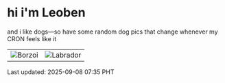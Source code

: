 # hi i'm Leoben

and i like dogs—so have some random dog pics that change whenever my CRON feels like it

|  |  |
|--------|----------|
| ![Borzoi](https://random-dog-vercel.vercel.app/api/random-borzoi?v=1757288157) | ![Labrador](https://random-dog-vercel.vercel.app/api/random-labrador?v=1757288157) |

Last updated: 2025-09-08 07:35 PHT
